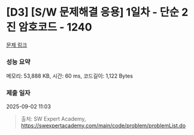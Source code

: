 # [D3] [S/W 문제해결 응용] 1일차 - 단순 2진 암호코드 - 1240 

[문제 링크](https://swexpertacademy.com/main/code/problem/problemDetail.do?contestProbId=AV15FZuqAL4CFAYD) 

### 성능 요약

메모리: 53,888 KB, 시간: 60 ms, 코드길이: 1,122 Bytes

### 제출 일자

2025-09-02 11:03



> 출처: SW Expert Academy, https://swexpertacademy.com/main/code/problem/problemList.do